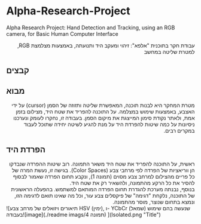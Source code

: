 
# Alpha-Research-Project
Alpha Research Project: Hand Detection and Tracking, using an RGB camera, for Basic Human Computer Interface

<div dir="rtl">
עבודת חקר בתוכנית "אלפא": זיהוי ומעקב היד ותנועתה, באמצעות מצלמצת RGB, למטרת שליטה במחשב
</div>

## קבצים


## מבוא
<div dir="rtl">
מטרת המחקר היא לבנות תוכנה, המאפשרת שליטה ותזוזה של הסמן (cursor) על ידי האצבע, באמצעות שימוש במצלמה. על התוכנה להפריד את שטח היד, מצילום בזמן אמת, ולאתר נקודת סימון המייצגת את מיקום הסמן. בעבודה זו, נחקרו לעומק ונערכנו ניסיונות על כמה שיטות להפרדת היד על מנת להגיע לשיטה יחידה שתוכל לעבוד במקרים רבים.

</div>

## הפרדת היד
<div dir="rtl">ראשית, על התוכנה להפריד את שטח היד משאר התמונה. רוב שיטות ההפרדה שנבדקו הן ווריאציות של הפרדה לפי מרחבי צבע (Color Spaces). בגישה זו, נעשת המרה של כל פריים מהצילום למרחב צבע מסוים (תמונה 1), ונקבע תחום הפרדה שאמור לבסוף להסיר את כל הרקע מהתמונה, ולהשאיר רק את שטח היד.
</div>

<div dir="rtl">
בנוסף, נבנתה מערכת להגדרת תחום הפרדה המותאם למשתמש. בהפעלה הראשונית של התוכנה, נלקחת "דגימה" של פיקסלים צבע עור, וכל מה שאינו תואם לדגימה הזו, ונמצא בתחום שנוצר, מוסר מהתמונה.

</div>
![תיאורים ויזואלים של מרחב צבע HSV (ימין), ו- YCbCr (שמאל) שנעשה בהם שימוש בעבודה![image](./readme imags/תמונה 4)
](Isolated.png "Title")

